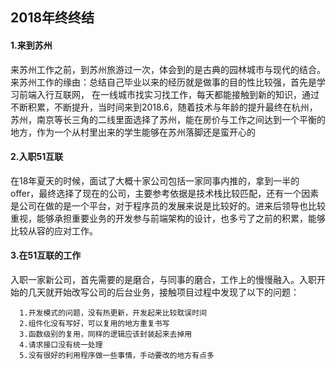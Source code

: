 ## 2018年终终结

#### 1.来到苏州
>
  来苏州工作之前，到苏州旅游过一次，体会到的是古典的园林城市与现代的结合。
  来苏州工作的缘由：总结自己毕业以来的经历就是做事的目的性比较强，首先是学习前端入行互联网，
  在一线城市找实习找工作，每天都能接触到新的知识，通过不断积累，不断提升，当时间来到2018.6，随着技术与年龄的提升最终在杭州，苏州，南京等长三角的二线里面选择了苏州，能在房价与工作之间达到一个平衡的地方，作为一个从村里出来的学生能够在苏州落脚还是蛮开心的 
>
#### 2.入职51互联
>
   在18年夏天的时候，面试了大概十家公司包括一家同事内推的，拿到一半的offer，最终选择了现在的公司，主要参考依据是技术栈比较匹配，还有一个因素是公司在做的是一个平台，对于程序员的发展来说是比较好的。进来后领导也比较重视，能够承担重要业务的开发参与前端架构的设计，也多亏了之前的积累，能够比较从容的应对工作。
>
#### 3.在51互联的工作
>
   入职一家新公司，首先需要的是磨合，与同事的磨合，工作上的慢慢融入。入职开始的几天就开始改写公司的后台业务，接触项目过程中发现了以下的问题：  
   ```
     1.开发模式的问题，没有热更新，开发起来比较耽误时间  
     2.组件化没有写好，可以复用的地方重复书写  
     3.函数级别的复用，同样的逻辑应该封装起来去掉用  
     4.请求接口没有统一处理  
     5.没有很好的利用程序做一些事情，手动要改的地方有点多
   ```
>
